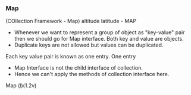### Map

(COllection Framework - Map)
altitude 
latitude - MAP
- Whenever we want to represent a group of object as "key-value" pair then we should go for Map interface.
Both key and value are objects. 
- Duplicate keys are not allowed but values can be duplicated.

Each key value pair is known as one entry.
One entry 

- Map Interface is not the child interface of collection.
- Hence we can't apply the methods of collection interface here.


Map (l)(1.2v)




